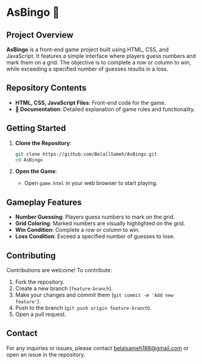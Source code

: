 # AsBingo 🎯

## Project Overview

**AsBingo** is a front-end game project built using HTML, CSS, and JavaScript. It features a simple interface where players guess numbers and mark them on a grid. The objective is to complete a row or column to win, while exceeding a specified number of guesses results in a loss.

## Repository Contents

- **HTML, CSS, JavaScript Files**: Front-end code for the game.
- **📄 Documentation**: Detailed explanation of game rules and functionality.

## Getting Started

1. **Clone the Repository**:
    ```bash
    git clone https://github.com/BelallSameh/AsBingo.git
    cd AsBingo
    ```

2. **Open the Game**:
    - Open `game.html` in your web browser to start playing.

## Gameplay Features

- **Number Guessing**: Players guess numbers to mark on the grid.
- **Grid Coloring**: Marked numbers are visually highlighted on the grid.
- **Win Condition**: Complete a row or column to win.
- **Loss Condition**: Exceed a specified number of guesses to lose.

## Contributing

Contributions are welcome! To contribute:
1. Fork the repository.
2. Create a new branch (`feature-branch`).
3. Make your changes and commit them (`git commit -m 'Add new feature'`).
4. Push to the branch (`git push origin feature-branch`).
5. Open a pull request.

## Contact

For any inquiries or issues, please contact belalsameh188@gmail.com or open an issue in the repository.
